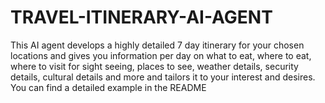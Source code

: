 # TRAVEL-ITINERARY-AI-AGENT
This AI agent develops a highly detailed 7 day itinerary for your chosen locations and gives you information per day on what to eat, where to eat, where to visit for sight seeing, places to see, weather details, security details, cultural details and more and tailors it to your interest and desires. You can find a detailed example in the README
